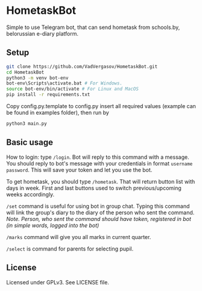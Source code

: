 HometaskBot
===========

Simple to use Telegram bot, that can send hometask from schools.by, belorussian e-diary platform.

Setup
-----------

```bash
git clone https://github.com/VadVergasov/HometaskBot.git
cd HometaskBot
python3 -m venv bot-env
bot-env\Scripts\activate.bat # For Windows.
source bot-env/bin/activate # For Linux and MacOS
pip install -r requirements.txt
```

Copy config.py.template to config.py insert all required values (example can be found in examples folder), then run by

```bash
python3 main.py
```

Basic usage
-----------

How to login: type `/login`. Bot will reply to this command with a message. You should reply to bot's message with your credentials in format `username password`. This will save your token and let you use the bot.

To get hometask, you should type `/hometask`. That will return button list with days in week. First and last buttons used to switch previous/upcoming weeks accordingly.

`/set` command is useful for using bot in group chat. Typing this command will link the group's diary to the diary of the person who sent the command. *Note. Person, who sent the command should have token, registered in bot (in simple words, logged into the bot)*

`/marks` command will give you all marks in current quarter.

`/select` is command for parents for selecting pupil.

License
-----------

Licensed under GPLv3. See LICENSE file.

